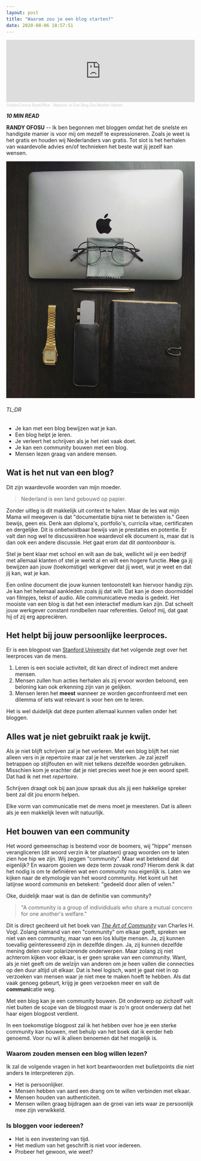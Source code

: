```yaml
---
layout: post
title: "Waarom zou je een blog starten?"
date: 2020-08-06 18:57:51
---
```


<iframe width="100%" height="166" scrolling="no" frameborder="no" allow="autoplay" src="https://w.soundcloud.com/player/?url=https%3A//api.soundcloud.com/tracks/883731430&color=%23daa520&auto_play=false&hide_related=false&show_comments=true&show_user=true&show_reposts=false&show_teaser=true"></iframe><div style="font-size: 10px; color: #cccccc;line-break: anywhere;word-break: normal;overflow: hidden;white-space: nowrap;text-overflow: ellipsis; font-family: Interstate,Lucida Grande,Lucida Sans Unicode,Lucida Sans,Garuda,Verdana,Tahoma,sans-serif;font-weight: 100;"><a href="https://soundcloud.com/goldenconvos" title="GoldenConvos BackOffice" target="_blank" style="color: #cccccc; text-decoration: none;">GoldenConvos BackOffice</a> · <a href="https://soundcloud.com/goldenconvos/waarom-je-een-blog-zou-moeten-starten" title="Waarom Je Een Blog Zou Moeten Starten" target="_blank" style="color: #cccccc; text-decoration: none;">Waarom Je Een Blog Zou Moeten Starten</a></div>

<i class="fa fa-clock-o" aria-hidden="true" style="fontsize:20px"> **10 MIN READ**</i>

**RANDY OFOSU** -- Ik ben begonnen met bloggen omdat het de snelste en handigste manier is voor mij om mezelf te expressioneren. Zoals je weet is het gratis en houden wij Nederlanders van gratis. Tot slot is het herhalen van waardevolle advies en/of technieken het beste wat jij jezelf kan wensen.

<img src="/assets/img/knollingblog.jpg" alt="Picture of minimum setup" title="Battlestation Knolling">

###### TL;DR

- Je kan met een blog bewijzen wat je kan.
- Een blog helpt je leren.
- Je verleert het schrijven als je het niet vaak doet.
- Je kan een community bouwen met een blog.
- Mensen lezen graag van andere mensen.

## Wat is het nut van een blog?

Dit zijn waardevolle woorden van mijn moeder. 

> Nederland is een land gebouwd op papier.

Zonder uitleg is dit makkelijk uit context te halen. Maar de les wat mijn Mama wil meegeven is dat "documentatie bijna niet te betwisten is." Geen bewijs, geen eis. Denk aan diploma's, portfolio's, curricila vitae, certificaten en dergelijke. Dit is onbetwistbaar bewijs van je prestaties en potentie. Er valt dan nog wel te discussiëren hoe waardevol elk document is, maar dat is dan ook een andere discussie. Het gaat erom dat dit _aantoonbaar_ is.

Stel je bent klaar met school en wilt aan de bak, wellicht wil je een bedrijf met allemaal klanten of stel je werkt al en wilt een hogere functie.
**Hoe** ga jij bewijzen aan jouw (toekomstige) werkgever dat jij weet, wat je weet en dat jij kan, wat je kan.

Een online document die jouw kunnen tentoonstelt kan hiervoor handig zijn. Je kan het helemaal aankleden zoals jij dat wilt. Dat kan je doen doormiddel van filmpjes, tekst of audio. Alle communicatieve media is gedekt. Het mooiste van een blog is dat het een interactief medium kan zijn. Dat scheelt jouw werkgever constant rondbellen naar referenties. Geloof mij, dat gaat hij of zij erg appreciëren.

## Het helpt bij jouw persoonlijke leerproces.

Er is een blogpost van <a href="https://tomprof.stanford.edu/posting/1495#:~:text=Learning%20is%20a%20social%20process,see%20other%20people%20perform%20them." target="_blank" title="Stanford University Rick Reis: How do people learn?" alt="Rick Reis: How do people learn?">Stanford University</a> dat het volgende zegt over het leerproces van de mens.

1. Leren is een sociale activiteit, dit kan direct of indirect met andere mensen.
2. Mensen zullen hun acties herhalen als zij ervoor worden beloond, een beloning kan ook erkenning zijn van je gelijken.
3. Mensen leren het **meest** wanneer ze worden geconfronteerd met een dilemma of iets wat relevant is voor hen om te leren.

Het is wel duidelijk dat deze punten allemaal kunnen vallen onder het bloggen. 

## Alles wat je niet gebruikt raak je kwijt.

Als je niet blijft schrijven zal je het verleren. Met een blog blijft het niet alleen vers in je repertoire maar zal je het versterken. Je zal jezelf betrappen op stijlfouten en wilt niet telkens dezelfde woorden gebruiken. Misschien kom je erachter dat je niet precies weet hoe je een woord spelt. Dat had ik net met _repertoire_.

Schrijven draagt ook bij aan jouw spraak dus als jij een hakkelige spreker bent zal dit jou enorm helpen.

Elke vorm van communicatie met de mens moet je meesteren. Dat is alleen als je een makkelijk leven wilt natuurlijk.

## Het bouwen van een community

Het woord gemeenschap is bestemd voor de boomers, wij "hippe" mensen verangliceren (dit woord verzin ik ter plaatsen) graag woorden om te laten zien hoe hip we zijn. Wij zeggen "community". Maar wat betekend dat eigenlijk? En waarom gooien we deze term zovaak rond? Hierom denk ik dat het nodig is om te definiëren wat een community nou eigenlijk is. Laten we kijken naar de etymologie van het woord community. Het komt uit het latijnse woord *communis* en betekent: "gedeeld door allen of velen."

Oke, duidelijk maar wat is dan de definitie van community? 

> "A community is a group of individiduals who share a mutual concern for one another's welfare."

Dit is direct geciteerd uit het boek van <a href="https://www.google.com/search?client=firefox-b-d&q=the+art+of+community+vogl" title="Het boek: The Art of Community van Charles H. Vogl" alt="Het boek The Art of Community van Charles H. Vogl" target="_blank">_The Art of Community_</a> van Charles H. Vogl. Zolang niemand van een "community" om elkaar geeft, spreken we niet van een community, maar van een los kluitje mensen. Ja, zij kunnen toevallig geïnteresseerd zijn in dezelfde dingen. Ja, zij kunnen dezelfde mening delen over polarizerende onderwerpen. Maar zolang zij niet achterom kijken voor elkaar, is er geen sprake van een community. Want, als je niet geeft om de welzijn van anderen om je heen vallen die connecties op den duur altijd uit elkaar. Dat is heel logisch, want je gaat niet in op verzoeken van mensen waar je niet mee te maken hoeft te hebben. Als dat vaak genoeg gebeurt, krijg je geen verzoeken meer en valt de **communi**catie weg.

Met een blog kan je een community bouwen. Dit onderwerp op zichzelf valt niet buiten de scope van de blogpost maar is zo'n groot onderwerp dat het haar eigen blogpost verdient.

In een toekomstige blogpost zal ik het hebben over hoe je een sterke community kan bouwen, met behulp van het boek dat ik eerder heb genoemd. Voor nu wil ik alleen benoemen dat het mogelijk is.

### Waarom zouden mensen een blog willen lezen?

Ik zal de volgende vragen in het kort beantwoorden met bulletpoints die niet anders te interpreteren zijn.

- Het is persoonlijker.
- Mensen hebben van aard een drang om te willen verbinden met elkaar.
- Mensen houden van authenticiteit.
- Mensen willen graag bijdragen aan de groei van iets waar ze persoonlijk mee zijn verwikkeld.

### Is bloggen voor iedereen?

- Het is een investering van tijd.
- Het medium van het geschrift is niet voor iedereen.
- Probeer het gewoon, wie weet?